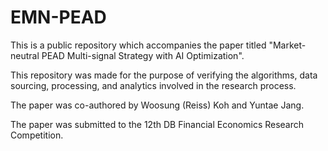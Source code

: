 # EMN-PEAD

This is a public repository which accompanies the paper titled "Market-neutral PEAD Multi-signal Strategy with AI Optimization".

This repository was made for the purpose of verifying the algorithms, data sourcing, processing, and analytics involved in the research process.

The paper was co-authored by Woosung (Reiss) Koh and Yuntae Jang.

The paper was submitted to the 12th DB Financial Economics Research Competition. 

